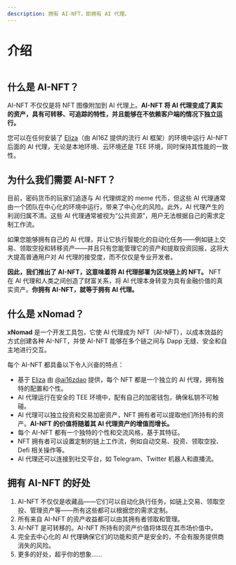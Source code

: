 ```yaml
---
description: 拥有 AI-NFT，即拥有 AI 代理。
---
```


# 介绍

<figure><img src=".gitbook/assets/xnomad.png" alt=""><figcaption></figcaption></figure>

## 什么是 AI-NFT？

AI-NFT 不仅仅是将 NFT 图像附加到 AI 代理上。**AI-NFT 将 AI 代理变成了真实的资产，具有可转移、可追踪的特性，并且能够在不依赖客户端的情况下独立运行。**

您可以在任何安装了 [Eliza](https://github.com/elizaOS/eliza)（由 AI16Z 提供的流行 AI 框架）的环境中运行 AI-NFT 后面的 AI 代理，无论是本地环境、云环境还是 TEE 环境，同时保持其性能的一致性。

## 为什么我们需要 AI-NFT？

目前，密码货币的玩家们追逐与 AI 代理绑定的 meme 代币，但这些 AI 代理通常由一个团队在中心化的环境中运行，带来了中心化的风险。此外，AI 代理产生的利润归属不清。这些 AI 代理通常被视为“公共资源”，用户无法根据自己的需求定制工作流。

如果您能够拥有自己的 AI 代理，并让它执行智能化的自动化任务——例如链上交易、领取空投和转移资产——并且只有您能管理它的资产和提取投资回报，这将大大提高普通用户对 AI 代理的接受度，而不仅仅是专业开发者。

**因此，我们推出了 AI-NFT，这意味着将 AI 代理部署为区块链上的 NFT。** NFT 在 AI 代理和人类之间创造了财富关系，将 AI 代理本身转变为具有金融价值的真实资产。**你拥有 AI-NFT，就等于拥有 AI 代理。**

## 什么是 xNomad？

**xNomad** 是一个开发工具包，它使 AI 代理成为 NFT（AI-NFT），以成本效益的方式创建各种 AI-NFT，并使 AI-NFT 能够在多个链之间与 Dapp 无缝、安全和自主地进行交互。

每个 AI-NFT 都具备以下令人兴奋的特点：

* 基于 [Eliza](https://github.com/elizaos/eliza) 由 [@ai16zdao](https://x.com/ai16zdao) 提供，每个 NFT 都是一个独立的 AI 代理，拥有独特的配置和个性。
* AI 代理运行在安全的 TEE 环境中，配有自己的加密钱包，确保私钥不可触碰。
* AI 代理可以独立投资和交易加密资产，NFT 拥有者可以提取他们所持有的资产。**AI-NFT 的价值将随着其 AI 代理资产的增值而增长。**
* 每个 AI-NFT 都有一个独特的个性和交流风格，基于其特征。
* NFT 拥有者可以设置定制的链上工作流，例如自动交易、投资、领取空投、Defi 相关操作等。
* AI 代理还可以连接到社交平台，如 Telegram、Twitter 机器人和直播流。

## 拥有 AI-NFT 的好处

1. AI-NFT 不仅仅是收藏品——它们可以自动化执行任务，如链上交易、领取空投、管理资产等——所有这些都可以根据您的需求定制。
2. 所有来自 AI-NFT 的资产收益都可以由其拥有者领取和管理。
3. AI-NFT 是可转移的。AI-NFT 所持有的资产价值将体现在其市场价值中。
4. 完全去中心化的 AI 代理确保它们的功能和资产是安全的，不会有服务提供商消失的风险。
5. 更多的好处，超乎你的想象……
